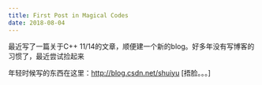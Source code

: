 ```yaml
---
title: First Post in Magical Codes
date: 2018-08-04
---
```


最近写了一篇关于C++ 11/14的文章，顺便建一个新的blog。好多年没有写博客的习惯了，最近尝试捡起来

年轻时候写的东西在这里：http://blog.csdn.net/shuiyu [捂脸。。。]
